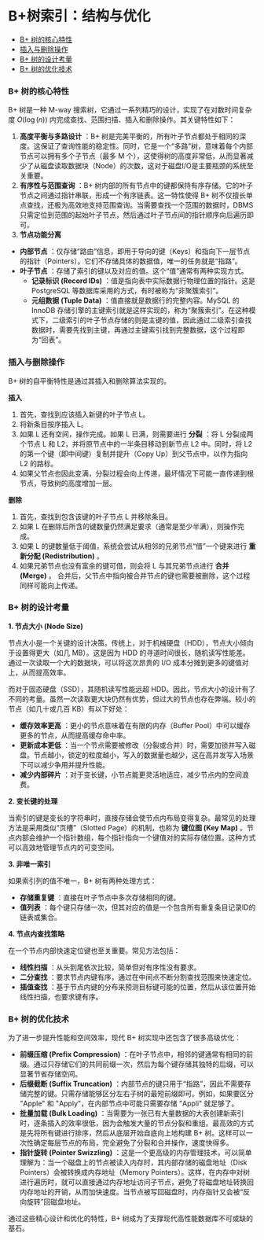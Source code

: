 # B+树索引：结构与优化

<!-- @import "[TOC]" {cmd="toc" depthFrom=2 depthTo=6 orderedList=false} -->

<!-- code_chunk_output -->

- [B+ 树的核心特性](#b-树的核心特性)
- [插入与删除操作](#插入与删除操作)
- [B+ 树的设计考量](#b-树的设计考量)
- [B+ 树的优化技术](#b-树的优化技术)

<!-- /code_chunk_output -->

### B+ 树的核心特性

B+ 树是一种 M-way 搜索树，它通过一系列精巧的设计，实现了在对数时间复杂度 $O(\log(n))$ 内完成查找、范围扫描、插入和删除操作。其关键特性如下：

1. **高度平衡与多路设计** ：B+ 树是完美平衡的，所有叶子节点都处于相同的深度。这保证了查询性能的稳定性。同时，它是一个“多路”树，意味着每个内部节点可以拥有多个子节点（最多 M 个），这使得树的高度非常低，从而显著减少了从磁盘读取数据块（Node）的次数，这对于磁盘I/O是主要瓶颈的系统至关重要。
2. **有序性与范围查询** ：B+ 树内部的所有节点中的键都保持有序存储。它的叶子节点之间通过指针串联，形成一个有序链表。这一特性使得 B+ 树不仅擅长单点查找，还极为高效地支持范围查询。当需要查找一个范围的数据时，DBMS 只需定位到范围的起始叶子节点，然后通过叶子节点间的指针顺序向后遍历即可。
3. **节点功能分离**
* **内部节点** ：仅存储“路由”信息，即用于导向的键（Keys）和指向下一层节点的指针（Pointers）。它们不存储具体的数据值，唯一的任务就是“指路”。
* **叶子节点** ：存储了索引的键以及对应的值。这个“值”通常有两种实现方式。
  * **记录标识 (Record IDs)** ：值是指向表中实际数据行物理位置的指针。这是 PostgreSQL 等数据库采用的方式，有时被称为“非聚簇索引”。
  * **元组数据 (Tuple Data)** ：值直接就是数据行的完整内容。MySQL 的 InnoDB 存储引擎的主键索引就是这样实现的，称为“聚簇索引”。在这种模式下，二级索引的叶子节点存储的则是主键的值，因此通过二级索引查找数据时，需要先找到主键，再通过主键索引找到完整数据，这个过程即为“回表”。

### 插入与删除操作

B+ 树的自平衡特性是通过其插入和删除算法实现的。

**插入**

1. 首先，查找到应该插入新键的叶子节点 L。
2. 将新条目按序插入 L。
3. 如果 L 还有空间，操作完成。如果 L 已满，则需要进行 **分裂** ：将 L 分裂成两个节点 L 和 L2，并将原节点中的一半条目移动到新节点 L2 中。同时，将 L2 的第一个键（即中间键）复制并提升（Copy Up）到父节点中，以作为指向 L2 的路标。
4. 如果父节点也因此变满，分裂过程会向上传递，最坏情况下可能一直传递到根节点，导致树的高度增加一层。

**删除**

1. 首先，查找到包含该键的叶子节点 L 并移除条目。
2. 如果 L 在删除后所含的键数量仍然满足要求（通常是至少半满），则操作完成。
3. 如果 L 的键数量低于阈值，系统会尝试从相邻的兄弟节点“借”一个键来进行 **重新分配 (Redistribution)** 。
4. 如果兄弟节点也没有富余的键可借，则会将 L 与其兄弟节点进行 **合并 (Merge)** 。 合并后，父节点中指向被合并节点的键也需要被删除，这个过程同样可能向上传递。

### B+ 树的设计考量

**1. 节点大小 (Node Size)**

节点大小是一个关键的设计决策。传统上，对于机械硬盘（HDD），节点大小倾向于设置得更大（如几 MB）。这是因为 HDD 的寻道时间很长，随机读写性能差。通过一次读取一个大的数据块，可以将这次昂贵的 I/O 成本分摊到更多的键值对上，从而提高效率。

而对于固态硬盘（SSD），其随机读写性能远超 HDD。因此，节点大小的设计有了不同的考量。虽然一次读取更大块仍然有优势，但过大的节点也存在弊端。较小的节点（如几十或几百 KB）有以下好处：
* **缓存效率更高** ：更小的节点意味着在有限的内存（Buffer Pool）中可以缓存更多的节点，从而提高缓存命中率。
* **更新成本更低** ：当一个节点需要被修改（分裂或合并）时，需要加锁并写入磁盘。节点越小，锁定的粒度越小，写入的数据量也越少，这在高并发写入场景下可以减少争用并提升性能。
* **减少内部碎片** ：对于变长键，小节点能更灵活地适应，减少节点内的空间浪费。

**2. 变长键的处理**

当索引的键是变长的字符串时，直接存储会使节点内布局变得复杂。最常见的处理方法是采用类似“页槽”（Slotted Page）的机制，也称为 **键位图 (Key Map)** 。节点内部会维护一个指针数组，每个指针指向一个键值对的实际存储位置。这种方式可以高效地管理节点内的可变空间。

**3. 非唯一索引**

如果索引列的值不唯一，B+ 树有两种处理方式：
* **存储重复键** ：直接在叶子节点中多次存储相同的键。
* **值列表** ：每个键只存储一次，但其对应的值是一个包含所有重复条目记录ID的链表或集合。

**4. 节点内查找策略**

在一个节点内部快速定位键也至关重要。常见方法包括：
* **线性扫描** ：从头到尾依次比较，简单但对有序性没有要求。
* **二分查找** ：要求节点内键有序，通过在中间点不断分割查找范围来快速定位。
* **插值查找** ：基于节点内键的分布来预测目标键可能的位置，然后从该位置开始线性扫描，也要求键有序。

### B+ 树的优化技术

为了进一步提升性能和空间效率，现代 B+ 树实现中还包含了很多高级优化：

* **前缀压缩 (Prefix Compression)** ：在叶子节点中，相邻的键通常有相同的前缀。通过只存储它们的共同前缀一次，然后为每个键存储其独特的后缀，可以显著节省存储空间。
* **后缀截断 (Suffix Truncation)** ：内部节点的键只用于“指路”，因此不需要存储完整的键。只需存储能够区分左右子树的最短前缀即可。例如，如果要区分 "Apple" 和 "Apply"，在内部节点中可能只需要存储 "Appli" 就足够了。
* **批量加载 (Bulk Loading)** ：当需要为一张已有大量数据的大表创建新索引时，逐条插入的效率很低，因为会触发大量的节点分裂和重组。最高效的方式是先将所有键进行排序，然后从底层开始自底向上地构建 B+ 树。这样可以一次性确定每层节点的布局，完全避免了分裂和合并操作，速度快得多。
* **指针旋转 (Pointer Swizzling)** ：这是一个更高级的内存管理技术，可以简单理解为：当一个磁盘上的节点被读入内存时，其内部存储的磁盘地址（Disk Pointers）会被转换成内存地址（Memory Pointers）。这样，在内存中对树进行遍历时，就可以直接通过内存地址访问子节点，避免了将磁盘地址转换回内存地址的开销，从而加快速度。当节点被写回磁盘时，内存指针又会被“反向旋转”回磁盘地址。

通过这些精心设计和优化的特性，B+ 树成为了支撑现代高性能数据库不可或缺的基石。

